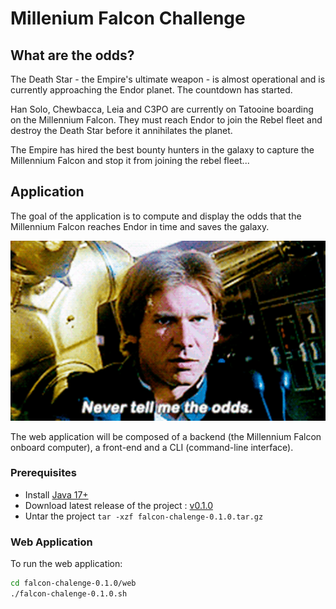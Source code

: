 # Millenium Falcon Challenge

## What are the odds?

The Death Star - the Empire's ultimate weapon - is almost operational and is currently approaching the Endor planet. The countdown has started.

Han Solo, Chewbacca, Leia and C3PO are currently on Tatooine boarding on the Millennium Falcon. They must reach Endor to join the Rebel fleet and destroy the Death Star before it annihilates the planet.

The Empire has hired the best bounty hunters in the galaxy to capture the Millennium Falcon and stop it from joining the rebel fleet...

## Application

The goal of the application is to compute and display the odds that the Millennium Falcon reaches Endor in time and saves the galaxy.

![Never tell me the odds](resources/never-tell-me-the-odds.gif)

The web application will be composed of a backend (the Millennium Falcon onboard computer), a front-end and a CLI (command-line interface).

### Prerequisites

- Install [Java 17+](https://jdk.java.net/archive/)
- Download latest release of the project : [v0.1.0](https://github.com/gaetanBloch/falcon-challenge/releases/download/v0.1.0/falcon-chalenge-0.1.0.tar.gz)
- Untar the project `tar -xzf falcon-chalenge-0.1.0.tar.gz`

### Web Application

To run the web application:

```bash
cd falcon-chalenge-0.1.0/web
./falcon-chalenge-0.1.0.sh
```
